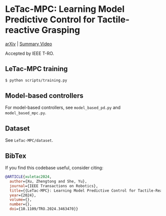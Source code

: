 
# LeTac-MPC: Learning Model Predictive Control for Tactile-reactive Grasping

[arXiv](https://arxiv.org/abs/2403.04934) | [Summary Video](https://drive.google.com/file/d/1rDwg7dA3Wfhhb3rhry0cIfAxGli7WT7k/view?usp=drive_link)

Accepted by IEEE T-RO.

## LeTac-MPC training
```bash
$ python scripts/training.py
```
## Model-based controllers
For model-based controllers, see `model_based_pd.py` and `model_based_mpc.py`.

## Dataset
See `LeTac-MPC/dataset`.

## BibTex

If you find this codebase useful, consider citing:

```bibtex
@ARTICLE{xuletac2024,
  author={Xu, Zhengtong and She, Yu},
  journal={IEEE Transactions on Robotics}, 
  title={{LeTac-MPC}: Learning Model Predictive Control for Tactile-Reactive Grasping}, 
  year={2024},
  volume={},
  number={},
  doi={10.1109/TRO.2024.3463470}}
```
